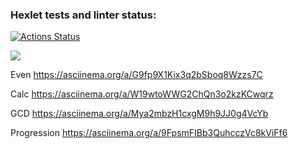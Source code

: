 ### Hexlet tests and linter status:
[![Actions Status](https://github.com/FENZAR/java-project-lvl1/workflows/hexlet-check/badge.svg)](https://github.com/FENZAR/java-project-lvl1/actions)

<a href="https://codeclimate.com/github/codeclimate/codeclimate/maintainability"><img src="https://api.codeclimate.com/v1/badges/a99a88d28ad37a79dbf6/maintainability" /></a>

Even
https://asciinema.org/a/G9fp9X1Kix3q2bSboq8Wzzs7C

Calc
https://asciinema.org/a/W19wtoWWG2ChQn3o2kzKCwqrz

GCD
https://asciinema.org/a/Mya2mbzH1cxgM9h9JJ0g4VcYb

Progression
https://asciinema.org/a/9FpsmFIBb3QuhcczVc8kViFf6
